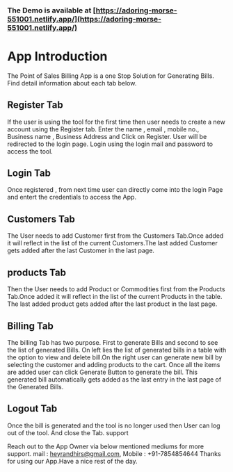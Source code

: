 ### The Demo is available at [https://adoring-morse-551001.netlify.app/](https://adoring-morse-551001.netlify.app/)

#  App Introduction
The Point of Sales Billing App is a one Stop Solution for Generating Bills.
Find detail information about each tab below.

## Register Tab
If the user is using the tool for the first time then user needs to create a new account using the Register tab. Enter the name , email , mobile no., Business name , Business Address and Click on Register. User will be redirected to the login page. Login using the login mail and password to access the tool.

## Login Tab
Once registered , from next time user can directly come into the login Page and entert the credentials to access the App.

## Customers Tab
The User needs to add Customer first from the Customers Tab.Once added it will reflect in the list of the current Customers.The last added Customer gets added after the last Customer in the last page.

## products Tab
Then the User needs to add Product or Commodities first from the Products Tab.Once added it will reflect in the list of the current Products in the table. The last added product gets added after the last product in the last page.

## Billing Tab
The billing Tab has two purpose. First to generate Bills and second to see the list of generated Bills. On left lies the list of generated bills in a table with the option to view and delete bill.On the right user can generate new bill by selecting the customer and adding products to the cart. Once all the items are added user can click Generate Button to generate the bill. This generated bill automatically gets added as the last entry in the last page of the Generated Bills.

## Logout Tab
Once the bill is generated and the tool is no longer used then User can log out of the tool. And close the Tab.
support

Reach out to the App Owner via below mentioned mediums for more support.
mail : heyrandhirs@gmail.com, Mobile : +91-7854854644
Thanks for using our App.Have a nice rest of the day.